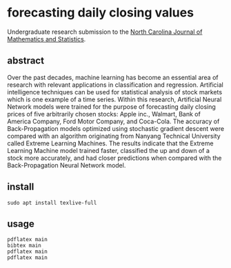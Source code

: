 # forecasting daily closing values

Undergraduate research submission to the [North Carolina Journal of Mathematics and Statistics](https://libjournal.uncg.edu/ncjms).

<object data="./main.pdf" width="1000" height="1000" type='application/pdf'>
</object>

## abstract

Over the past decades, machine learning has become an essential area of research with relevant applications in classification and regression. 
Artificial intelligence techniques can be used for statistical analysis of stock markets which is one example of a time series. 
Within this research, Artificial Neural Network models were trained for the purpose of forecasting daily closing prices of five arbitrarily chosen stocks: Apple inc., Walmart, Bank of America Company, Ford Motor Company, and Coca-Cola. 
The accuracy of Back-Propagation models optimized using stochastic gradient descent were compared with an algorithm originating from Nanyang Technical University called Extreme Learning Machines. 
The results indicate that the Extreme Learning Machine model trained faster, classified the up and down of a stock more accurately, and had closer predictions when compared with the Back-Propagation Neural Network model.

## install

```shell
sudo apt install texlive-full
```

## usage

```shell
pdflatex main
bibtex main
pdflatex main
pdflatex main
```
